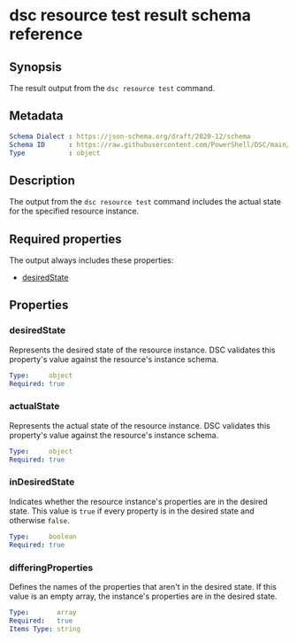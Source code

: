 # dsc resource test result schema reference

## Synopsis

The result output from the `dsc resource test` command.

## Metadata

```yaml
Schema Dialect : https://json-schema.org/draft/2020-12/schema
Schema ID      : https://raw.githubusercontent.com/PowerShell/DSC/main/schemas/2023/08/outputs/resource/test.json
Type           : object
```

## Description

The output from the `dsc resource test` command includes the actual state for the specified
resource instance.

## Required properties

The output always includes these properties:

- [desiredState](#desiredstate)

## Properties

### desiredState

Represents the desired state of the resource instance. DSC validates this property's value against
the resource's instance schema.

```yaml
Type:     object
Required: true
```

### actualState

Represents the actual state of the resource instance. DSC validates this property's value against
the resource's instance schema.

```yaml
Type:     object
Required: true
```

### inDesiredState

Indicates whether the resource instance's properties are in the desired state. This value is `true`
if every property is in the desired state and otherwise `false`.

```yaml
Type:     boolean
Required: true
```

### differingProperties

Defines the names of the properties that aren't in the desired state. If this value is an empty
array, the instance's properties are in the desired state.

```yaml
Type:       array
Required:   true
Items Type: string
```
